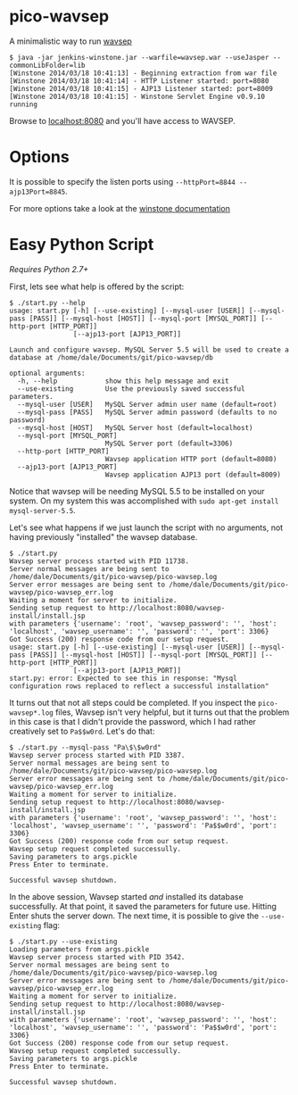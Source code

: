 pico-wavsep
===========

A minimalistic way to run [wavsep](https://code.google.com/p/wavsep/)

```console
$ java -jar jenkins-winstone.jar --warfile=wavsep.war --useJasper --commonLibFolder=lib
[Winstone 2014/03/18 10:41:13] - Beginning extraction from war file
[Winstone 2014/03/18 10:41:14] - HTTP Listener started: port=8080
[Winstone 2014/03/18 10:41:15] - AJP13 Listener started: port=8009
[Winstone 2014/03/18 10:41:15] - Winstone Servlet Engine v0.9.10 running
```

Browse to [localhost:8080](http://localhost:8080) and you'll have access to WAVSEP.

Options
=======

It is possible to specify the listen ports using `--httpPort=8844 --ajp13Port=8845`.

For more options take a look at the [winstone documentation](http://winstone.sourceforge.net/#commandLine)

Easy Python Script
==================

_Requires Python 2.7+_

First, lets see what help is offered by the script:

```console
$ ./start.py --help
usage: start.py [-h] [--use-existing] [--mysql-user [USER]] [--mysql-pass [PASS]] [--mysql-host [HOST]] [--mysql-port [MYSQL_PORT]] [--http-port [HTTP_PORT]]
                [--ajp13-port [AJP13_PORT]]

Launch and configure wavsep. MySQL Server 5.5 will be used to create a database at /home/dale/Documents/git/pico-wavsep/db

optional arguments:
  -h, --help            show this help message and exit
  --use-existing        Use the previously saved successful parameters.
  --mysql-user [USER]   MySQL Server admin user name (default=root)
  --mysql-pass [PASS]   MySQL Server admin password (defaults to no password)
  --mysql-host [HOST]   MySQL Server host (default=localhost)
  --mysql-port [MYSQL_PORT]
                        MySQL Server port (default=3306)
  --http-port [HTTP_PORT]
                        Wavsep application HTTP port (default=8080)
  --ajp13-port [AJP13_PORT]
                        Wavsep application AJP13 port (default=8009)
```

Notice that wavsep will be needing MySQL 5.5 to be installed on your system.
On my system this was accomplished with
`sudo apt-get install mysql-server-5.5`.

Let's see what happens if we just launch the script with no arguments, not
having previously "installed" the wavsep database.

```console
$ ./start.py
Wavsep server process started with PID 11738.
Server normal messages are being sent to /home/dale/Documents/git/pico-wavsep/pico-wavsep.log
Server error messages are being sent to /home/dale/Documents/git/pico-wavsep/pico-wavsep_err.log
Waiting a moment for server to initialize.
Sending setup request to http://localhost:8080/wavsep-install/install.jsp
with parameters {'username': 'root', 'wavsep_password': '', 'host': 'localhost', 'wavsep_username': '', 'password': '', 'port': 3306}
Got Success (200) response code from our setup request.
usage: start.py [-h] [--use-existing] [--mysql-user [USER]] [--mysql-pass [PASS]] [--mysql-host [HOST]] [--mysql-port [MYSQL_PORT]] [--http-port [HTTP_PORT]]
                [--ajp13-port [AJP13_PORT]]
start.py: error: Expected to see this in response: "Mysql configuration rows replaced to reflect a successful installation"
```

It turns out that not all steps could be completed. If you inspect the
`pico-wavsep*.log` files, Wavsep isn't very helpful, but it turns out that
the problem in this case is that I didn't provide the password, which I had
rather creatively set to `Pa$$w0rd`. Let's do that:

```console
$ ./start.py --mysql-pass "Pa\$\$w0rd"
Wavsep server process started with PID 3387.
Server normal messages are being sent to /home/dale/Documents/git/pico-wavsep/pico-wavsep.log
Server error messages are being sent to /home/dale/Documents/git/pico-wavsep/pico-wavsep_err.log
Waiting a moment for server to initialize.
Sending setup request to http://localhost:8080/wavsep-install/install.jsp
with parameters {'username': 'root', 'wavsep_password': '', 'host': 'localhost', 'wavsep_username': '', 'password': 'Pa$$w0rd', 'port': 3306}
Got Success (200) response code from our setup request.
Wavsep setup request completed successully.
Saving parameters to args.pickle
Press Enter to terminate.

Successful wavsep shutdown.
```

In the above session, Wavsep started _and_ installed its database
successfully. At that point, it saved the parameters for future use. Hitting
Enter shuts the server down. The next time, it is possible to give the
`--use-existing` flag:


```console
$ ./start.py --use-existing
Loading parameters from args.pickle
Wavsep server process started with PID 3542.
Server normal messages are being sent to /home/dale/Documents/git/pico-wavsep/pico-wavsep.log
Server error messages are being sent to /home/dale/Documents/git/pico-wavsep/pico-wavsep_err.log
Waiting a moment for server to initialize.
Sending setup request to http://localhost:8080/wavsep-install/install.jsp
with parameters {'username': 'root', 'wavsep_password': '', 'host': 'localhost', 'wavsep_username': '', 'password': 'Pa$$w0rd', 'port': 3306}
Got Success (200) response code from our setup request.
Wavsep setup request completed successully.
Saving parameters to args.pickle
Press Enter to terminate.

Successful wavsep shutdown.
```